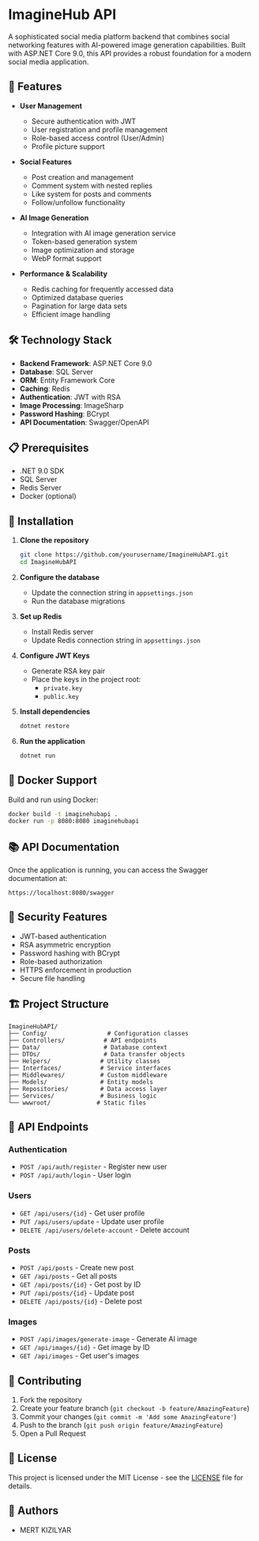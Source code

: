 # ImagineHub API

A sophisticated social media platform backend that combines social networking features with AI-powered image generation capabilities. Built with ASP.NET Core 9.0, this API provides a robust foundation for a modern social media application.

## 🚀 Features

- **User Management**
  - Secure authentication with JWT
  - User registration and profile management
  - Role-based access control (User/Admin)
  - Profile picture support

- **Social Features**
  - Post creation and management
  - Comment system with nested replies
  - Like system for posts and comments
  - Follow/unfollow functionality

- **AI Image Generation**
  - Integration with AI image generation service
  - Token-based generation system
  - Image optimization and storage
  - WebP format support

- **Performance & Scalability**
  - Redis caching for frequently accessed data
  - Optimized database queries
  - Pagination for large data sets
  - Efficient image handling

## 🛠️ Technology Stack

- **Backend Framework**: ASP.NET Core 9.0
- **Database**: SQL Server
- **ORM**: Entity Framework Core
- **Caching**: Redis
- **Authentication**: JWT with RSA
- **Image Processing**: ImageSharp
- **Password Hashing**: BCrypt
- **API Documentation**: Swagger/OpenAPI

## 📋 Prerequisites

- .NET 9.0 SDK
- SQL Server
- Redis Server
- Docker (optional)

## 🔧 Installation

1. **Clone the repository**
   ```bash
   git clone https://github.com/yourusername/ImagineHubAPI.git
   cd ImagineHubAPI
   ```

2. **Configure the database**
   - Update the connection string in `appsettings.json`
   - Run the database migrations

3. **Set up Redis**
   - Install Redis server
   - Update Redis connection string in `appsettings.json`

4. **Configure JWT Keys**
   - Generate RSA key pair
   - Place the keys in the project root:
     - `private.key`
     - `public.key`

5. **Install dependencies**
   ```bash
   dotnet restore
   ```

6. **Run the application**
   ```bash
   dotnet run
   ```

## 🐳 Docker Support

Build and run using Docker:

```bash
docker build -t imaginehubapi .
docker run -p 8080:8080 imaginehubapi
```

## 📚 API Documentation

Once the application is running, you can access the Swagger documentation at:
```
https://localhost:8080/swagger
```

## 🔐 Security Features

- JWT-based authentication
- RSA asymmetric encryption
- Password hashing with BCrypt
- Role-based authorization
- HTTPS enforcement in production
- Secure file handling

## 🏗️ Project Structure

```
ImagineHubAPI/
├── Config/                 # Configuration classes
├── Controllers/           # API endpoints
├── Data/                  # Database context
├── DTOs/                  # Data transfer objects
├── Helpers/              # Utility classes
├── Interfaces/           # Service interfaces
├── Middlewares/          # Custom middleware
├── Models/               # Entity models
├── Repositories/         # Data access layer
├── Services/             # Business logic
└── wwwroot/             # Static files
```

## 🔄 API Endpoints

### Authentication
- `POST /api/auth/register` - Register new user
- `POST /api/auth/login` - User login

### Users
- `GET /api/users/{id}` - Get user profile
- `PUT /api/users/update` - Update user profile
- `DELETE /api/users/delete-account` - Delete account

### Posts
- `POST /api/posts` - Create new post
- `GET /api/posts` - Get all posts
- `GET /api/posts/{id}` - Get post by ID
- `PUT /api/posts/{id}` - Update post
- `DELETE /api/posts/{id}` - Delete post

### Images
- `POST /api/images/generate-image` - Generate AI image
- `GET /api/images/{id}` - Get image by ID
- `GET /api/images` - Get user's images

## 🤝 Contributing

1. Fork the repository
2. Create your feature branch (`git checkout -b feature/AmazingFeature`)
3. Commit your changes (`git commit -m 'Add some AmazingFeature'`)
4. Push to the branch (`git push origin feature/AmazingFeature`)
5. Open a Pull Request

## 📝 License

This project is licensed under the MIT License - see the [LICENSE](LICENSE) file for details.

## 👥 Authors

- MERT KIZILYAR
